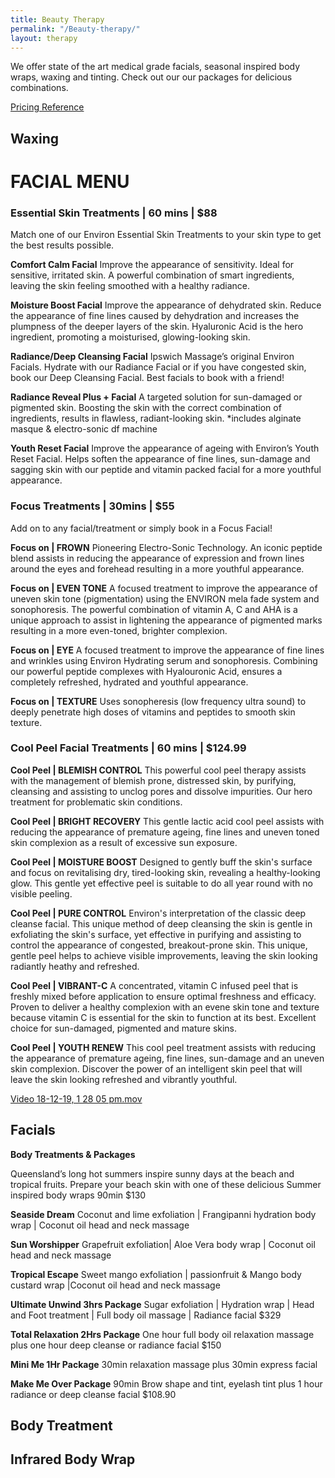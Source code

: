 ```yaml
---
title: Beauty Therapy
permalink: "/Beauty-therapy/"
layout: therapy
---
```


We offer state of the art medical grade facials, seasonal inspired body wraps, waxing and tinting. Check out our our packages for delicious combinations.


<a href="/pricing-reference/">Pricing Reference</a>

<div class='container bg-light my-4 p-4'>
<h2 class='ims-section-title'>Waxing</h2>
<healcode-widget data-type="appointments" data-widget-partner="object" data-widget-id="1f3643648a4" data-widget-version="0"></healcode-widget>
</div>

# FACIAL MENU
### Essential Skin Treatments | 60 mins | $88
Match one of our Environ Essential Skin Treatments to your skin type to get the best results possible.

**Comfort Calm Facial**
Improve the appearance of sensitivity. Ideal for sensitive, irritated skin. A powerful combination of smart ingredients, leaving the skin feeling smoothed with a healthy radiance.

**Moisture Boost Facial**
Improve the appearance of dehydrated skin. Reduce the appearance of fine lines caused by dehydration and increases the plumpness of the deeper layers of the skin. Hyaluronic Acid is the hero ingredient, promoting a moisturised, glowing-looking skin.

**Radiance/Deep Cleansing Facial**
Ipswich Massage’s original Environ Facials. Hydrate with our Radiance Facial or if you have congested skin, book our Deep Cleansing Facial. Best facials to book with a friend!

**Radiance Reveal Plus + Facial**
A targeted solution for sun-damaged or pigmented skin. Boosting the skin with the correct combination of ingredients, results in flawless, radiant-looking skin. 
*includes alginate masque & electro-sonic df machine

**Youth Reset Facial**
Improve the appearance of ageing with Environ’s Youth Reset Facial. Helps soften the appearance of fine lines, sun-damage and sagging skin with our peptide and vitamin packed facial for a more youthful appearance.

### Focus Treatments | 30mins | $55
Add on to any facial/treatment or simply book in a Focus Facial! 

**Focus on | FROWN**
Pioneering Electro-Sonic Technology. An iconic peptide blend assists in reducing the appearance of expression and frown lines around the eyes and forehead resulting in a more youthful appearance.
 
**Focus on | EVEN TONE**
A focused treatment to improve the appearance of uneven skin tone (pigmentation) using the ENVIRON mela fade system and sonophoresis. The powerful combination of vitamin A, C and AHA is a unique approach to assist in lightening the appearance of pigmented marks resulting in a more even-toned, brighter complexion.

**Focus on | EYE**
A focused treatment to improve the appearance of fine lines and wrinkles using Environ Hydrating serum and sonophoresis. Combining our powerful peptide complexes with Hyalouronic Acid, ensures a completely refreshed, hydrated and youthful appearance.

**Focus on | TEXTURE**
Uses sonopheresis (low frequency ultra sound) to deeply penetrate high doses of vitamins and peptides to smooth skin texture. 

### Cool Peel Facial Treatments | 60 mins | $124.99

**Cool Peel | BLEMISH CONTROL**
This powerful cool peel therapy assists with the management of blemish prone, distressed skin, by purifying, cleansing and assisting to unclog pores and dissolve impurities. Our hero treatment for problematic skin conditions.

**Cool Peel | BRIGHT RECOVERY**
This gentle lactic acid cool peel assists with reducing the appearance of premature ageing, fine lines and uneven toned skin complexion as a result of excessive sun exposure.

**Cool Peel | MOISTURE BOOST**
Designed to gently buff the skin's surface and focus on revitalising dry, tired-looking skin, revealing a healthy-looking glow. This gentle yet effective peel is suitable to do all year round with no visible peeling.

**Cool Peel | PURE CONTROL**
Environ's interpretation of the classic deep cleanse facial. This unique method of deep cleansing the skin is gentle in exfoliating the skin's surface, yet effective in purifying and assisting to control the appearance of congested, breakout-prone skin. This unique, gentle peel helps to achieve visible improvements, leaving the skin looking radiantly heathy and refreshed.

**Cool Peel | VIBRANT-C**
A concentrated, vitamin C infused peel that is freshly mixed before application to ensure optimal freshness and efficacy. Proven to deliver a healthy complexion with an evene skin tone and texture because vitamin C is essential for the skin to function at its best. Excellent choice for sun-damaged, pigmented and mature skins.

**Cool Peel | YOUTH RENEW**
This cool peel treatment assists with reducing the appearance of premature ageing, fine lines, sun-damage and an uneven skin complexion. Discover the power of an intelligent skin peel that will leave the skin looking refreshed and vibrantly youthful.

[Video 18-12-19, 1 28 05 pm.mov](/uploads/Video%2018-12-19,%201%2028%2005%20pm.mov)

<div class='container bg-light my-4 p-4'>
<h2 class='ims-section-title'>Facials</h2>
<healcode-widget data-type="appointments" data-widget-partner="object" data-widget-id="1f3643448a4" data-widget-version="0"></healcode-widget>
</div>
             
 **Body Treatments & Packages**

Queensland’s long hot summers inspire sunny days at the beach and tropical fruits.  Prepare your beach skin with one of these delicious Summer inspired body wraps 90min $130

**Seaside Dream** 
Coconut and lime exfoliation | Frangipanni hydration body wrap | Coconut oil head and neck massage

**Sun Worshipper**
Grapefruit exfoliation| Aloe Vera body wrap | Coconut oil head and neck massage

**Tropical Escape**
Sweet mango exfoliation | passionfruit & Mango body custard wrap |Coconut oil head and neck massage

**Ultimate Unwind 3hrs Package**
Sugar  exfoliation |  Hydration wrap | Head and Foot treatment | Full body oil massage | Radiance facial $329

**Total Relaxation 2Hrs Package** 
One hour full body oil relaxation massage plus one hour deep cleanse or radiance facial $150

**Mini Me 1Hr Package**
30min relaxation massage plus 30min express facial

**Make Me Over Package**
90min Brow shape and tint, eyelash tint plus 1 hour radiance or deep cleanse facial $108.90

<div class='container bg-light my-4 p-4'>
<h2 class='ims-section-title'>Body Treatment</h2>
<healcode-widget data-type="appointments" data-widget-partner="object" data-widget-id="1f3696248a4" data-widget-version="0"></healcode-widget>
</div>

<div class='container bg-light my-4 p-4'>
<h2 class='ims-section-title'>Infrared Body Wrap</h2>
<healcode-widget data-type="appointments" data-widget-partner="object" data-widget-id="1f3788248a4" data-widget-version="0"></healcode-widget>
</div>